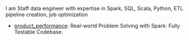 I am Staff data engineer with expertise in Spark, SQL, Scala, Python, ETL pipeline creation, job optimization

- [product_performance](https://github.com/amitpoorab/product_performance): Real-world Problem Solving with Spark: Fully Testable Codebase.

<!--
**amitpoorab/amitpoorab** is a ✨ _special_ ✨ repository because its `README.md` (this file) appears on your GitHub profile.

Here are some ideas to get you started:

- 🔭 I’m currently working on ...
- 🌱 I’m currently learning ...
- 👯 I’m looking to collaborate on ...
- 🤔 I’m looking for help with ...
- 💬 Ask me about ...
- 📫 How to reach me: ...
- 😄 Pronouns: ...
- ⚡ Fun fact: ...
